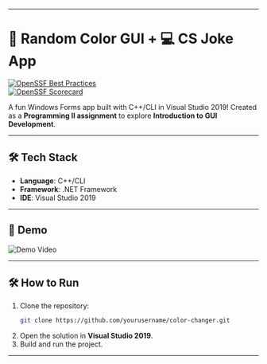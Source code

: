 
---

# 🎨 Random Color GUI + 💻 CS Joke App 

[![OpenSSF Best Practices](https://api.securityscorecards.dev/projects/github.com/abrown33914/color-changer/best_practices_badge)](https://securityscorecards.dev/viewer/?uri=github.com/abrown33914/color-changer)  
[![OpenSSF Scorecard](https://api.securityscorecards.dev/projects/github.com/abrown33914/color-changer/badge)](https://securityscorecards.dev/viewer/?uri=github.com/abrown33914/color-changer)

A fun Windows Forms app built with C++/CLI in Visual Studio 2019! Created as a **Programming II assignment** to explore **Introduction to GUI Development**.  

---

## 🛠️ Tech Stack  
- **Language**: C++/CLI  
- **Framework**: .NET Framework  
- **IDE**: Visual Studio 2019  

---

## 🎥 Demo  
![Demo Video](demo.gif)

---

## 🛠️ How to Run  
1. Clone the repository:  
   ```bash
   git clone https://github.com/yourusername/color-changer.git
   ```  
2. Open the solution in **Visual Studio 2019**.  
3. Build and run the project.  

---  
